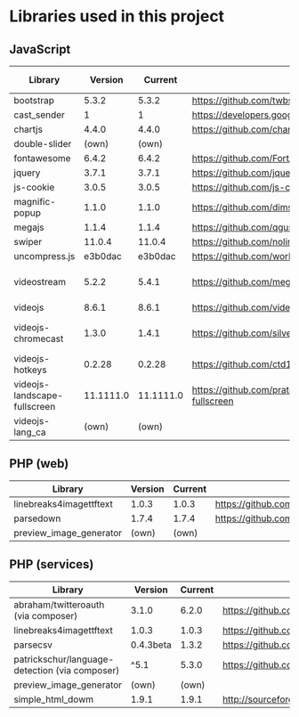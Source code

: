 # Libraries used in this project

## JavaScript

| Library                      | Version   | Current   | URL                                                            | Locally stored?    |
|------------------------------|-----------|-----------|----------------------------------------------------------------|--------------------|
| bootstrap                    | 5.3.2     | 5.3.2     | https://github.com/twbs/bootstrap                              | no                 |
| cast_sender                  | 1         | 1         | https://developers.google.com/cast/docs/web_sender/integrate   | no                 |
| chartjs                      | 4.4.0     | 4.4.0     | https://github.com/chartjs/Chart.js                            | no                 |
| double-slider                | (own)     | (own)     |                                                                | yes                |
| fontawesome                  | 6.4.2     | 6.4.2     | https://github.com/FortAwesome/Font-Awesome                    | no                 |
| jquery                       | 3.7.1     | 3.7.1     | https://github.com/jquery/jquery                               | no                 |
| js-cookie                    | 3.0.5     | 3.0.5     | https://github.com/js-cookie/js-cookie                         | no                 |
| magnific-popup               | 1.1.0     | 1.1.0     | https://github.com/dimsemenov/Magnific-Popup                   | yes                |
| megajs                       | 1.1.4     | 1.1.4     | https://github.com/qgustavor/mega                              | no                 |
| swiper                       | 11.0.4    | 11.0.4    | https://github.com/nolimits4web/swiper                         | no                 |
| uncompress.js                | e3b0dac   | e3b0dac   | https://github.com/workhorsy/uncompress.js                     | yes                |
| videostream                  | 5.2.2     | 5.4.1     | https://github.com/meganz/videostream                          | yes, major changes |
| videojs                      | 8.6.1     | 8.6.1     | https://github.com/videojs/video.js                            | no                 |
| videojs-chromecast           | 1.3.0     | 1.4.1     | https://github.com/silvermine/videojs-chromecast               | yes, major changes |
| videojs-hotkeys              | 0.2.28    | 0.2.28    | https://github.com/ctd1500/videojs-hotkeys                     | yes                |
| videojs-landscape-fullscreen | 11.1111.0 | 11.1111.0 | https://github.com/prateekrastogi/videojs-landscape-fullscreen | yes                |
| videojs-lang_ca              | (own)     | (own)     |                                                                | yes                |

## PHP (web)

| Library                 | Version | Current | URL                                                       |
|-------------------------|---------|---------|-----------------------------------------------------------|
| linebreaks4imagettftext | 1.0.3   | 1.0.3   | https://github.com/andrewgjohnson/linebreaks4imagettftext |
| parsedown               | 1.7.4   | 1.7.4   | https://github.com/erusev/parsedown                       |
| preview_image_generator | (own)   | (own)   |                                                           |

## PHP (services)

| Library                                        | Version   | Current | URL                                                       |
|------------------------------------------------|-----------|---------|-----------------------------------------------------------|
| abraham/twitteroauth (via composer)            | 3.1.0     | 6.2.0   | https://github.com/abraham/twitteroauth                   |
| linebreaks4imagettftext                        | 1.0.3     | 1.0.3   | https://github.com/andrewgjohnson/linebreaks4imagettftext |
| parsecsv                                       | 0.4.3beta | 1.3.2   | https://github.com/parsecsv/parsecsv-for-php              |
| patrickschur/language-detection (via composer) | ^5.1      | 5.3.0   | https://github.com/patrickschur/language-detection        |
| preview_image_generator                        | (own)     | (own)   |                                                           |
| simple_html_dowm                               | 1.9.1     | 1.9.1   | http://sourceforge.net/projects/simplehtmldom/            |
